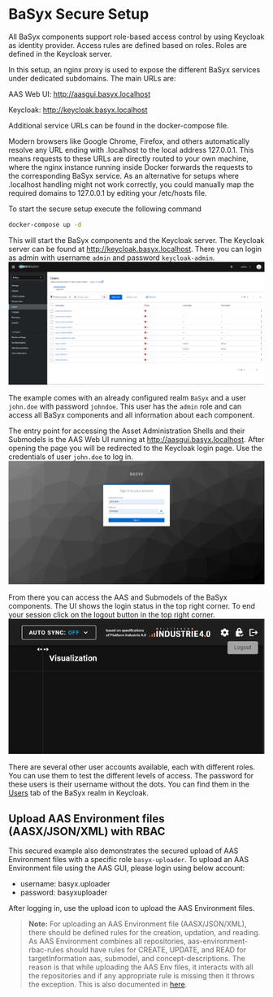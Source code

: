 # BaSyx Secure Setup

All BaSyx components support role-based access control by using Keycloak as identity provider.
Access rules are defined based on roles. Roles are defined in the Keycloak server.

In this setup, an nginx proxy is used to expose the different BaSyx services under dedicated subdomains.
The main URLs are:

AAS Web UI: http://aasgui.basyx.localhost

Keycloak: http://keycloak.basyx.localhost

Additional service URLs can be found in the docker-compose file.

Modern browsers like Google Chrome, Firefox, and others automatically resolve any URL ending with .localhost to the local address 127.0.0.1.
This means requests to these URLs are directly routed to your own machine, where the nginx instance running inside Docker forwards the requests to the corresponding BaSyx service.
As an alternative for setups where .localhost handling might not work correctly, you could manually map the required domains to 127.0.0.1 by editing your /etc/hosts file.

To start the secure setup execute the following command

```bash
docker-compose up -d
```

This will start the BaSyx components and the Keycloak server. The Keycloak server can be found at http://keycloak.basyx.localhost.
There you can login as admin with username `admin` and password `keycloak-admin`.
![BaSyx Realm User Overview](users.png)

The example comes with an already configured realm `BaSyx` and a user `john.doe` with password `johndoe`.
This user has the `admin` role and can access all BaSyx components and all information about each component.

The entry point for accessing the Asset Administration Shells and their Submodels is the AAS Web UI running at http://aasgui.basyx.localhost.
After opening the page you will be redirected to the Keycloak login page. Use the credentials of user `john.doe` to log in.
![Login to BaSyx using Keycloak](login.png)

From there you can access the AAS and Submodels of the BaSyx components.
The UI shows the login status in the top right corner.
To end your session click on the logout button in the top right corner.
![Logout button in the AAS UI](logout.png)

There are several other user accounts available, each with different roles. You can use them to test the different levels of access. The password for these users is their username without the dots. You can find them in the [Users](http://keycloak.basyx.localhost/admin/master/console/#/BaSyx/users) tab of the BaSyx realm in Keycloak.

## Upload AAS Environment files (AASX/JSON/XML) with RBAC

This secured example also demonstrates the secured upload of AAS Environment files with a specific role `basyx-uploader`. To upload an AAS Environment file using the AAS GUI, please login using below account:

- username: basyx.uploader
- password: basyxuploader

After logging in, use the upload icon to upload the AAS Environment files.

> **Note:** For uploading an AAS Environment file (AASX/JSON/XML), there should be defined rules for the creation, updation, and reading. As AAS Environment combines all repositories, aas-environment-rbac-rules should have rules for CREATE, UPDATE, and READ for targetInformation aas, submodel, and concept-descriptions. The reason is that while uploading the AAS Env files, it interacts with all the repositories and if any appropriate rule is missing then it throws the exception. This is also documented in [here](https://wiki.basyx.org/en/latest/content/user_documentation/basyx_components/v2/aas_environment/features/authorization.html#:~:text=For%20upload%2Drelated,subjects%20under%20consideration.).


